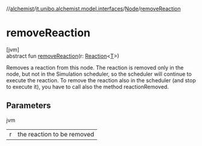 //[alchemist](../../../index.md)/[it.unibo.alchemist.model.interfaces](../index.md)/[Node](index.md)/[removeReaction](remove-reaction.md)

# removeReaction

[jvm]\
abstract fun [removeReaction](remove-reaction.md)(r: [Reaction](../-reaction/index.md)<[T](../../it.unibo.alchemist.boundary.interfaces/-output-monitor/index.md)>)

Removes a reaction from this node. The reaction is removed only in the node, but not in the Simulation scheduler, so the scheduler will continue to execute the reaction. To remove the reaction also in the scheduler (and stop to execute it), you have to call also the method reactionRemoved.

## Parameters

jvm

| | |
|---|---|
| r | the reaction to be removed |
